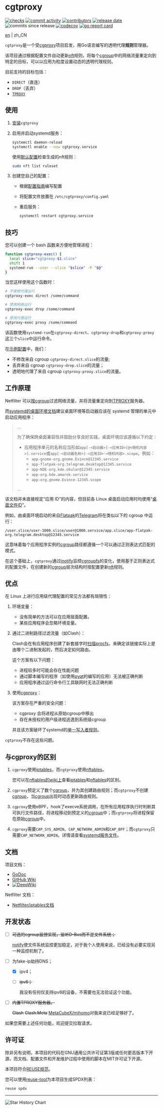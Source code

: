 <!--
SPDX-FileCopyrightText: 2025 Chen Linxuan <me@black-desk.cn>

SPDX-License-Identifier: MIT
-->

# cgtproxy

[![checks][badge-shields-io-checks]][actions]
[![commit activity][badge-shields-io-commit-activity]][commits]
[![contributors][badge-shields-io-contributors]][contributors]
[![release date][badge-shields-io-release-date]][releases]
![commits since release][badge-shields-io-commits-since-release]
[![codecov][badge-shields-io-codecov]][codecov]
[![go report card][badge-go-report-card]][go-report-card]

[badge-shields-io-checks]:
  https://img.shields.io/github/check-runs/black-desk/cgtproxy/master
[actions]: https://github.com/black-desk/cgtproxy/actions
[badge-shields-io-commit-activity]:
  https://img.shields.io/github/commit-activity/w/black-desk/cgtproxy/master
[commits]: https://github.com/black-desk/cgtproxy/commits/master
[badge-shields-io-contributors]:
  https://img.shields.io/github/contributors/black-desk/cgtproxy
[contributors]: https://github.com/black-desk/cgtproxy/graphs/contributors
[badge-shields-io-release-date]:
  https://img.shields.io/github/release-date/black-desk/cgtproxy
[releases]: https://github.com/black-desk/cgtproxy/releases
[badge-shields-io-commits-since-release]:
  https://img.shields.io/github/commits-since/black-desk/cgtproxy/latest
[badge-shields-io-codecov]:
  https://codecov.io/github/black-desk/cgtproxy/graph/badge.svg?token=6TSVGQ4L9X
[codecov]: https://codecov.io/github/black-desk/cgtproxy
[badge-go-report-card]:
  https://goreportcard.com/badge/github.com/black-desk/cgtproxy
[go-report-card]: https://goreportcard.com/report/github.com/black-desk/cgtproxy

[en](README.md) | zh_CN

`cgtproxy`是一个受[cgproxy]项目启发，用Go语言编写的透明代理**规则**管理器。

该项目通过根据配置文件自动更新[nft]规则，将每个[cgroup]中的网络流量重定向到特定的目标，可以以应用为粒度设置动态的透明代理规则。

[nft]: https://www.netfilter.org/projects/nftables/manpage.html
[cgproxy]: https://github.com/springzfx/cgproxy
[cgroup]: https://man7.org/linux/man-pages/man7/cgroups.7.html

目前支持的目标包括：

- `DIRECT`（直连）
- `DROP`（丢弃）
- [`TPROXY`][TPROXY]

[TPROXY]: https://www.infradead.org/~mchehab/kernel_docs/networking/tproxy.html

## 使用

1. [安装](./docs/install.zh_CN.md)`cgtproxy`

2. 启用并启动systemd服务：

   ```bash
   systemctl daemon-reload
   systemctl enable --now cgtproxy.service
   ```

   使用[默认配置]检查生成的nft规则：

   ```bash
   sudo nft list ruleset
   ```

3. 创建您自己的配置：
   - 根据[配置指南]编写配置
   - 将配置文件放置在 `/etc/cgtproxy/config.yaml`
   - 重启服务：

     ```bash
     systemctl restart cgtproxy.service
     ```

[默认配置]:
  https://pkg.go.dev/github.com/black-desk/cgtproxy/pkg/cgtproxy/config#pkg-constants
[配置指南]: ./docs/configuration.zh_CN.md

## 技巧

您可以创建一个 bash 函数来方便地管理进程：

```bash
function cgtproxy-exec() {
  local slice="cgtproxy-$1.slice"
  shift 1
  systemd-run --user --slice "$slice" -P "$@"
}
```

当您这样使用这个函数时：

```bash
# 不使用代理运行
cgtproxy-exec direct /some/command

# 禁用网络运行
cgtproxy-exec drop /some/command

# 使用代理运行
cgtproxy-exec proxy /some/command
```

该函数使用`systemd-run`在`cgtproxy-direct`、`cgtproxy-drop`和`cgtproxy-proxy`这三个`slice`中运行命令。

在[示例配置]中，我们：

- 不修改来自 cgroup `cgtproxy-direct.slice`的流量;
- 丢弃来自 cgroup `cgtproxy-drop.slice`的流量；
- 透明地代理了来自 cgroup `cgtproxy-proxy.slice`的流量。

[示例配置]: ./misc/config/example.yaml

## 工作原理

Netfilter 可以[按cgroup]过滤网络流量，并将流量重定向到[TPROXY]服务器。

[按cgroup]: https://www.spinics.net/lists/netfilter/msg60360.html

而[systemd的桌面环境文档]建议桌面环境等启动器应该在 systemd 管理的单元中启动应用程序：

[systemd的桌面环境文档]: https://systemd.io/DESKTOP_ENVIRONMENTS/

> ...
>
> 为了确保跨桌面兼容性并鼓励分享良好实践，桌面环境应该遵循以下约定：
>
> - 应用程序单元的名称应当形如`app[-<启动器>]-<应用ID>[@<随机内容>].service`或`app[-<启动器名称>]-<应用ID>-<随机内容>.scope`。例如：
>   - `app-gnome-org.gnome.Evince@12345.service`
>   - `app-flatpak-org.telegram.desktop@12345.service`
>   - `app-KDE-org.kde.okular@12345.service`
>   - `app-org.kde.amarok.service`
>   - `app-org.gnome.Evince-12345.scope`
>
> ...

该文档并未直接规定“应用 ID”的内容，但目前各 Linux 桌面启动应用时均使用“[桌面文件ID]”。

[桌面文件ID]:
  https://specifications.freedesktop.org/desktop-entry-spec/latest/file-naming.html#desktop-file-id

例如，由桌面环境启动的来自[Flatpak]的[Telegram]将在类似以下的 cgroup 中运行：

[Telegram]: https://github.com/telegramdesktop/tdesktop
[Flatpak]: https://github.com/flatpak/flatpak

```plaintext
/user.slice/user-1000.slice/user@1000.service/app.slice/app-flatpak-org.telegram.desktop@12345.service
```

这意味着每个应用程序实例的[cgroup]路径都遵循一个可以通过正则表达式匹配的模式。

在这个基础上，`cgtproxy`通过[inotify]监控[cgroupfs][cgroup]的变化，使用基于正则表达式的配置文件，在创建新的[cgroup]层次结构时按配置更新[nft]规则。

[inotify]: https://man7.org/linux/man-pages/man7/inotify.7.html

## 优点

在 Linux 上进行应用级代理配置的常见方法都有局限性：

1. 环境变量：
   - 没有简单的方法可以在应用层面配置。
   - 某些应用程序会忽略环境变量。

2. 通过二进制路径过滤流量（如Clash）：

   Clash会在有应用程序创建了新套接字时[扫描procfs][clash-procfs]，来确定该链接实际上是由哪个二进制发起的，然后决定如何路由。

   [clash-procfs]:
     https://github.com/Dreamacro/clash/blob/4d66da2277ddaf41f83bd889b064c0a584f7a8ad/component/process/process_linux.go#L129

   这个方案有以下问题：
   - 进程较多时可能会存在性能问题
   - 通过脚本编写的程序（如使用[pyqt]的编写的应用）无法被正确判断
   - 应用程序通过运行命令行工具联网时无法正确判断

   [pyqt]: https://doc.qt.io/qtforpython-6/

3. 使用[cgproxy]：

   该方案存在严重的安全问题：
   - cgproxy 会将进程从原始cgroup中移出
   - 存在未授权的用户级进程逃逸到系统级cgroup

   并且该方案破坏了systemd的[单一写入者规则]。

   [单一写入者规则]: https://systemd.io/CGROUP_DELEGATION#two-key-design-rules

`cgtproxy`不存在这些问题。

## 与cgproxy的区别

1. `cgproxy`使用[iptables]，而`cgtproxy`使用[nftables]。

   您可以在[nftables的wiki上][nftables_differences_with_iptables]查看[iptables]和[nftables]的区别。

   [iptables]: https://linux.die.net/man/8/iptables
   [nftables]: https://wiki.archlinux.org/title/Nftables
   [nftables_differences_with_iptables]:
     https://wiki.nftables.org/wiki-nftables/index.php/Main_differences_with_iptables

2. `cgproxy`预定义了数个[cgroup]，并为其创建路由规则；而`cgtproxy`不创建[cgroup]，当[cgroup]出现时动态更新路由规则。

3. `cgproxy`使用eBPF，hook了execve系统调用，在所有应用程序执行时判断其可执行文件路径，将进程移动到预定义的[cgroup]中；而`cgtproxy`将进程保留在原始[cgroup]中。

4. `cgproxy`需要`CAP_SYS_ADMIN`、`CAP_NETWORK_ADMIN`和`CAP_BPF`；而`cgtproxy`只需要`CAP_NETWORK_ADMIN`。详情请查看[systemd服务文件]。

[systemd服务文件]:
  https://github.com/search?q=repo%3Ablack-desk%2Fcgtproxy%20CapabilityBoundingSet&type=code

## 文档

项目文档：

- [GoDoc][godoc]
- [GitHub Wiki][github-wiki]
- [![DeepWiki][badge-deepwiki]][deepwiki]

[godoc]: https://pkg.go.dev/github.com/black-desk/cgtproxy
[github-wiki]: https://github.com/black-desk/cgtproxy/wiki
[badge-deepwiki]: https://deepwiki.com/badge.svg
[deepwiki]: https://deepwiki.com/black-desk/cgtproxy

Netfilter 文档：

- [Netfilter/iptables文档][netfilter-documentation]

[netfilter-documentation]: https://www.netfilter.org/documentation/index.html

## 开发状态

- [ ] ~~可选的cgroup监控实现，监听D-Bus而不是文件系统；~~

  [notify](https://github.com/rjeczalik/notify)使文件系统监控更加稳定，对于我个人使用来说，已经没有必要实现另一种监控机制了。

- [ ] 为fake-ip劫持DNS；
  - [x] ipv4；
  - [ ] ~~ipv6；~~

    我没有任何仅支持ipv6的设备，不需要也无法验证这个功能。

- [ ] ~~内置TPROXY服务器。~~

  ~~Clash~~ ~~Clash.Meta~~
  [MetaCubeX/mihomo](https://github.com/MetaCubeX/mihomo)对我来说已经足够好了。

如果您需要上述任何功能，欢迎提交拉取请求。

## 许可证

除非另有说明，本项目的代码在GNU通用公共许可证第3版或任何更高版本下开源，而文档、配置文件和开发维护过程中使用的脚本在MIT许可证下开源。

本项目符合[REUSE规范]。

您可以使用[reuse-tool](https://github.com/fsfe/reuse-tool)为本项目生成SPDX列表：

```bash
reuse spdx
```

[REUSE规范]: https://reuse.software/spec-3.3/

---

<!-- markdownlint-disable -->
<picture>
  <source
    media="(prefers-color-scheme: dark)"
    srcset="
      https://api.star-history.com/svg?repos=black-desk/cgtproxy&type=Date&theme=dark
    "
  />
  <source
    media="(prefers-color-scheme: light)"
    srcset="
      https://api.star-history.com/svg?repos=black-desk/cgtproxy&type=Date
    "
  />
  <img
    alt="Star History Chart"
    src="https://api.star-history.com/svg?repos=black-desk/cgtproxy&type=Date"
  />
</picture>

